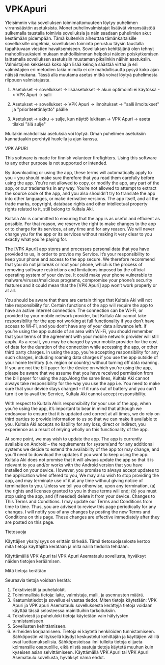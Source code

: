 # VPKApuri

Yleisimmin vika sovelluksen toimimattomuuteen löytyy puhelimen virransäästön asetuksista. Monet puhelinvalmistajat lisäävät virransäästöä sulkemalla taustalla toimivia sovelluksia ja näin saadaan puhelimien akut kestämään pidempään. Tämä kuitenkin aiheuttaa tämänkaltaisille sovelluksille ongelmia, sovelluksen toiminta perustuu täysin taustalla tapahtuvaan viestien havaitsemiseen. Sovelluksen kehittäjänä olen tehnyt mahdollisuuksieni mukaan mahdollisimman helpoksi näiden poiskytkemisen laittamalla sovelluksen asetuksiin muutaman pikalinkin näihin asetuksiin. Valmistajien keksiessä koko ajan lisää keinoja säästää virtaa ja eri valmistajien eri metodien takia minulla ei ole mahdollisuutta pysyä koko ajan näissä mukana. Tässä alla muutama asetus mitkä voivat löytyä puhelimesta riippuen valmistajasta.

1. Asetukset -> sovellukset -> lisäasetukset -> akun optimointi ei käytössä -> VPK Apuri -> salli

2. Asetukset -> sovellukset -> VPK Apuri -> ilmoitukset -> "salli ilmoitukset" ja "prioriteettinäyttö" päälle

3. Asetukset -> akku -> sulje, kun näyttö lukitaan -> VPK Apuri -> aseta tilaksi "älä sulje"

Muitakin mahdollisia asetuksia voi löytyä. Oman puhelimen asetuksiin kannattaakin perehtyä huolella ja ajan kanssa.



VPK APURI

This software is made for finnish volunteer firefighters.
Using this software to any other purpose is not supported or intended.

By downloading or using the app, these terms will automatically apply to you – you should make sure
therefore that you read them carefully before using the app. You’re not allowed to copy, or modify the
app, any part of the app, or our trademarks in any way. You’re not allowed to attempt to extract the
source code of the app, and you also shouldn’t try to translate the app into other languages, or make
derivative versions. The app itself, and all the trade marks, copyright, database rights and other intellectual
property rights related to it, still belong to Kultala Aki.</p> <p class="wow fadeInUp" data-wow-delay="0.2s">Kultala Aki is committed to ensuring that the app is as useful and efficient as possible. For
that reason, we reserve the right to make changes to the app or to charge for its services, at any time
and for any reason. We will never charge you for the app or its services without making it very clear
to you exactly what you’re paying for. 

The [VPK Apuri] app stores and processes personal data that you have provided to us, in order to provide
my Service. It’s your responsibility to keep your phone and access to the app secure. We therefore
recommend that you do not jailbreak or root your phone, which is the process of removing software restrictions
and limitations imposed by the official operating system of your device. It could make your phone vulnerable
to malware/viruses/malicious programs, compromise your phone’s security features and it could mean that
the [VPK Apuri] app won’t work properly or at all.

You should be aware that there are certain things that Kultala Aki will not take responsibility
for. Certain functions of the app will require the app to have an active internet connection. The connection
can be Wi-Fi, or provided by your mobile network provider, but Kultala Aki cannot take responsibility
for the app not working at full functionality if you don’t have access to Wi-Fi, and you don’t have any
of your data allowance left.
If you’re using the app outside of an area with Wi-Fi, you should remember that your terms of the
agreement with your mobile network provider will still apply. As a result, you may be charged by
your mobile provider for the cost of data for the duration of the connection while accessing the
app, or other third party charges. In using the app, you’re accepting responsibility for any such
charges, including roaming data charges if you use the app outside of your home territory (i.e. region
or country) without turning off data roaming. If you are not the bill payer for the device on which
you’re using the app, please be aware that we assume that you have received permission from the bill
payer for using the app.Along the same lines, Kultala Aki cannot always take responsibility for the way you use
the app i.e. You need to make sure that your device stays charged – if it runs out of battery and
you can’t turn it on to avail the Service, Kultala Aki cannot accept responsibility. 

With respect to Kultala Aki’s responsibility for your use of the app, when you’re using
the app, it’s important to bear in mind that although we endeavour to ensure that it is updated and
correct at all times, we do rely on third parties to provide information to us so that we can make
it available to you. Kultala Aki accepts no liability for any loss, direct or indirect,
you experience as a result of relying wholly on this functionality of the app.</p> <p class="wow fadeInUp" data-wow-delay="0.2s">At some point, we may wish to update the app. The app is currently available on Android – the
requirements for system(and for any additional systems we decide to extend the availability
of the app to) may change, and you’ll need to download the updates if you want to keep using the
app. Kultala Aki does not promise that it will always update the app so that it is relevant
to you and/or works with the Android version that you have installed on your device. However,
you promise to always accept updates to the application when offered to you, We may also wish to
stop providing the app, and may terminate use of it at any time without giving notice of termination
to you. Unless we tell you otherwise, upon any termination, (a) the rights and licenses granted to
you in these terms will end; (b) you must stop using the app, and (if needed) delete it from your
device.
Changes to This Terms and Conditions. 
I may update our Terms and Conditions from time to time. Thus, you are advised
to review this page periodically for any changes. I will notify you of any
changes by posting the new Terms and Conditions on this page. These changes are effective immediately
after they are posted on this page.

Tietosuoja

Käyttäjien yksityisyys on erittäin tärkeää. Tämä tietosuojaseloste kertoo mitä tietoja käyttäjiltä kerätään ja mitä näillä tiedoilla tehdään.
					
Käyttämällä VPK Apuri tai VPK Apuri Asemataulu sovellusta, hyväksyt näiden tietojen keräämisen.
					
Mitä tietoja kerätään
					
Seuraavia tietoja voidaan kerätä:
1. Tekstiviestit ja puhelulokit.
2. Toiminnallisia tietoja: laite, valmistaja, malli, ja asennusten määrä.
3. Kaatumistiedot ja sovellus ei vastaa tiedot.
Miten tietoja käytetään:
VPK Apuri ja VPK apuri Asemataulu sovelluksesta kerättyjä tietoja voidaan käyttää tässä selosteessa mainittuihin tarkoituksiin.
1. Tekstiviesti ja puheluloki tietoja käytetään vain hälytysten tunnistamiseen.
2. Sovellusten kehittämiseen.
3. Virheiden korjaamiseen.
Tietoja ei käytetä henkilöiden tunnistamiseen.
Sähköpostin välityksellä käydyt keskustelut kehittäjän ja käyttäjien välillä ovat luottamuksellisia. Sähköposteissa ilmi tulleita tietoja ei jaeta kolmansille osapuolille, eikä niistä saatuja tietoja käytetä muuhun kuin kyseisen asian selvittämiseen.
Käyttämällä VPK Apuri tai VPK Apuri Asemataulu sovellusta, hyväksyt nämä ehdot.
